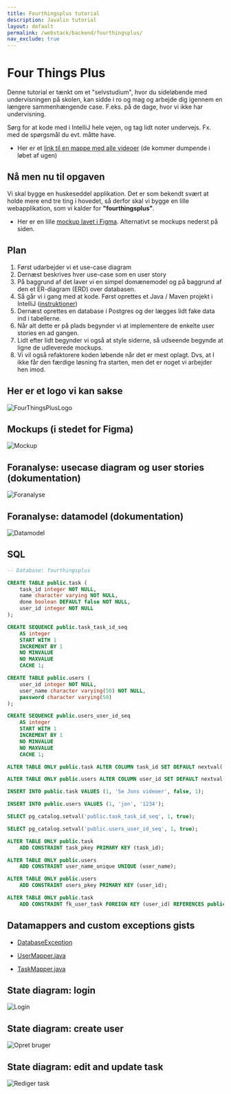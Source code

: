 ```yaml
---
title: Fourthingsplus tutorial
description: Javalin tutorial
layout: default
permalink: /webstack/backend/fourthingsplus/
nav_exclude: true
---
```


# Four Things Plus

Denne tutorial er tænkt om et "selvstudium", hvor du sideløbende med undervisningen på skolen, kan sidde i ro og mag og arbejde dig igennem en længere sammenhængende case. F.eks. på de dage, hvor vi ikke har undervisning.

Sørg for at kode med i IntelliJ hele vejen, og tag lidt noter undervejs.
Fx. med de spørgsmål du evt. måtte have.

- Her er et [link til en mappe med alle videoer](https://cphbusiness.cloud.panopto.eu/Panopto/Pages/Sessions/List.aspx?folderID=ad84da6d-abc5-4098-8cde-b12d01493556) (de kommer dumpende i løbet af ugen)

## Nå men nu til opgaven

Vi skal bygge en huskeseddel applikation. Det er som bekendt svært at holde mere end tre ting i hovedet, så derfor skal vi bygge en lille webapplikation, som  vi kalder for **"fourthingsplus"**.

- Her er en lille [mockup lavet i Figma](https://www.figma.com/proto/EAJhgUIiODZop8WOQHplUl/Todoist?page-id=0%3A1&node-id=1%3A3&viewport=593%2C479%2C1.26&scaling=scale-down&starting-point-node-id=1%3A3). Alternativt se mockups nederst på siden.

## Plan

1. Først udarbejder vi et use-case diagram
2. Dernæst beskrives hver use-case som en user story
3. På baggrund af det laver vi en simpel domænemodel og på baggrund af den et ER-diagram (ERD) over databasen.
4. Så går vi i gang med at kode. Først oprettes et Java / Maven projekt i IntelliJ ([instruktioner](./javalin/setup.md))
5. Dernæst oprettes en database i Postgres og der lægges lidt fake data ind i tabellerne.
6. Når alt dette er på plads begynder vi at implementere de enkelte user stories en ad gangen.
7. Lidt efter lidt begynder vi også at style siderne, så udseende begynde at ligne de udleverede mockups.
8. Vi vil også refaktorere koden løbende når det er mest oplagt. Dvs, at I ikke får den færdige løsning fra starten, men det er noget vi arbejder hen imod.

## Her er et logo vi kan sakse

![FourThingsPlusLogo](./images/fourthingsplus.png)

## Mockups (i stedet for Figma)

![Mockup](./images/fourthingsplus_mockup.png)

## Foranalyse: usecase diagram og user stories (dokumentation)

![Foranalyse](./images/fourthingsplus_analysis.jpg)

## Foranalyse: datamodel (dokumentation)

![Datamodel](./images/fourthingsplus_datamodel.jpg)

## SQL

```sql
-- Database: fourthingsplus

CREATE TABLE public.task (
    task_id integer NOT NULL,
    name character varying NOT NULL,
    done boolean DEFAULT false NOT NULL,
    user_id integer NOT NULL
);

CREATE SEQUENCE public.task_task_id_seq
    AS integer
    START WITH 1
    INCREMENT BY 1
    NO MINVALUE
    NO MAXVALUE
    CACHE 1;

CREATE TABLE public.users (
    user_id integer NOT NULL,
    user_name character varying(50) NOT NULL,
    password character varying(50)
);

CREATE SEQUENCE public.users_user_id_seq
    AS integer
    START WITH 1
    INCREMENT BY 1
    NO MINVALUE
    NO MAXVALUE
    CACHE 1;

ALTER TABLE ONLY public.task ALTER COLUMN task_id SET DEFAULT nextval('public.task_task_id_seq'::regclass);

ALTER TABLE ONLY public.users ALTER COLUMN user_id SET DEFAULT nextval('public.users_user_id_seq'::regclass);

INSERT INTO public.task VALUES (1, 'Se Jons videoer', false, 1);

INSERT INTO public.users VALUES (1, 'jon', '1234');

SELECT pg_catalog.setval('public.task_task_id_seq', 1, true);

SELECT pg_catalog.setval('public.users_user_id_seq', 1, true);

ALTER TABLE ONLY public.task
    ADD CONSTRAINT task_pkey PRIMARY KEY (task_id);

ALTER TABLE ONLY public.users
    ADD CONSTRAINT user_name_unique UNIQUE (user_name);

ALTER TABLE ONLY public.users
    ADD CONSTRAINT users_pkey PRIMARY KEY (user_id);

ALTER TABLE ONLY public.task
    ADD CONSTRAINT fk_user_task FOREIGN KEY (user_id) REFERENCES public.users(user_id) NOT VALID;
```

## Datamappers and custom exceptions gists

- [DatabaseException](https://gist.github.com/jonbertelsen/ee38f3acf9263724c59d9a832629ad0c)

- [UserMapper.java](https://gist.github.com/jonbertelsen/8914972cdf5677039152be26b5676125)

- [TaskMapper.java](https://gist.github.com/jonbertelsen/30736832172437ea12bfc7715cf1f462)

## State diagram: login

![Login](./images/fourthingsplus_statediagram_login.jpg)

## State diagram: create user

![Opret bruger](./images/fourthingsplus_statediagram_createuser.jpg)

## State diagram: edit and update task

![Rediger task](./images/fourthingsplus_statediagram_edit_task.jpg)
